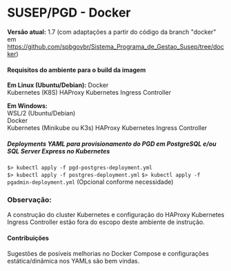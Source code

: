 # SUSEP/PGD - Docker

**Versão atual:** 1.7 (com adaptações a partir do código da branch "docker" em https://github.com/spbgovbr/Sistema_Programa_de_Gestao_Susep/tree/docker)

#### Requisitos do ambiente para o build da imagem

**Em Linux (Ubuntu/Debian):** 
Docker  
Kubernetes (K8S)
HAProxy Kubernetes Ingress Controller 

**Em Windows:**  
WSL/2 (Ubuntu/Debian)  
Docker  
Kubernetes (Minikube ou K3s)
HAProxy Kubernetes Ingress Controller  

##### Deployments YAML para provisionamento do PGD em PostgreSQL e/ou SQL Server Express no Kubernetes

`$> kubectl apply -f pgd-postgres-deployment.yml`  
`$> kubectl apply -f postgres-deployment.yml` 
`$> kubectl apply -f pgadmin-deployment.yml` (Opcional conforme necessidade)  

### Observação:  
A construção do cluster Kubernetes e configuração do HAProxy Kubernetes Ingress Controller estão fora do escopo deste ambiente de instrução.  

#### Contribuições  
Sugestões de posíveis melhorias no Docker Compose e configurações estática/dinâmica nos YAMLs são bem vindas.
